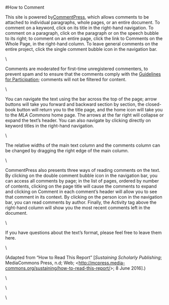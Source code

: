 #How to Comment

This site is powered
by[](http://futureofthebook.org/commentpress/)[CommentPress](http://futureofthebook.org/commentpress/),
which allows comments to be attached to individual paragraphs, whole
pages, or an entire document. To comment on a keyword, click on its
title in the right-hand navigation. To comment on a paragraph, click on
the paragraph or on the speech bubble to its right; to comment on an
entire page, click the link to Comments on the Whole Page, in the
right-hand column. To leave general comments on the entire project,
click the single comment bubble icon in the navigation bar.

\

Comments are moderated for first-time unregistered commenters, to
prevent spam and to ensure that the comments comply with the [Guidelines
for Participation](https://commons.mla.org/guidelines/); comments will
not be filtered for content.

\

You can navigate the text using the bar across the top of the page;
arrow buttons will take you forward and backward section by section, the
closed-book button will return you to the title page, and the home icon
will take you to the *MLA Commons* home page. The arrows at the far
right will collapse or expand the text’s header. You can also navigate
by clicking directly on keyword titles in the right-hand navigation.

\

The relative widths of the main text column and the comments column can
be changed by dragging the right edge of the main column.

\

CommentPress also presents three ways of reading comments on the text.
By clicking on the double comment bubble icon in the navigation bar, you
can access all comments by page; in the list of pages, ordered by number
of contents, clicking on the page title will cause the comments to
expand and clicking on Comment in each comment’s header will allow you
to see that comment in its context. By clicking on the person icon in
the navigation bar, you can read comments by author. Finally, the
Activity tag above the right-hand column will show you the most recent
comments left in the document.

\

If you have questions about the text’s format, please feel free to leave
them here.

\

(Adapted from “How to Read This Report” [*Sustaining Scholarly
Publishing*; MediaCommons Press, n.d; Web;
\<<http://mcpress.media-commons.org/sustaining/how-to-read-this-report/>\>;
8 June 2016].)

\

\

\

